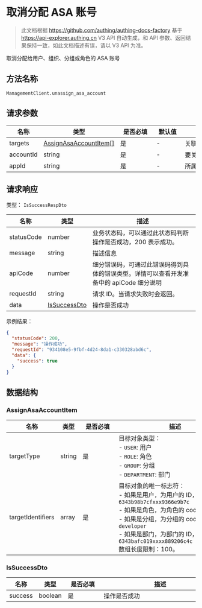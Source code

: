 # 取消分配 ASA 账号

<!--
  警告⚠️：
  不要直接修改该文档，
  https://github.com/Authing/authing-docs-factory
  使用该项目进行生成
-->

<LastUpdated />

> 此文档根据 https://github.com/authing/authing-docs-factory 基于 https://api-explorer.authing.cn V3 API 自动生成，和 API 参数、返回结果保持一致，如此文档描述有误，请以 V3 API 为准。

取消分配给用户、组织、分组或角色的  ASA 账号

## 方法名称

`ManagementClient.unassign_asa_account`

## 请求参数

| 名称 | 类型 | <div style="width:80px">是否必填</div> | <div style="width:60px">默认值</div> | <div style="width:300px">描述</div> | <div style="width:200px">示例值</div> |
| ---- | ---- | ---- | ---- | ---- | ---- |
| targets | <a href="#AssignAsaAccountItem">AssignAsaAccountItem[]</a> | 是 | - | 关联对象列表 数组长度限制：10。 |  |
| accountId | string | 是 | - | 要关联的账号 ID  | `6228edaxxxxxxxxcade3a3d9` |
| appId | string | 是 | - | 所属应用 ID  | `62a50xxxxxxxxxxxd15d57c7` |




## 请求响应

类型： `IsSuccessRespDto`

| 名称 | 类型 | 描述 |
| ---- | ---- | ---- |
| statusCode | number | 业务状态码，可以通过此状态码判断操作是否成功，200 表示成功。 |
| message | string | 描述信息 |
| apiCode | number | 细分错误码，可通过此错误码得到具体的错误类型。详情可以查看开发准备中的 apiCode 细分说明 |
| requestId | string | 请求 ID。当请求失败时会返回。 |
| data | <a href="#IsSuccessDto">IsSuccessDto</a> | 操作是否成功 |



示例结果：

```json
{
  "statusCode": 200,
  "message": "操作成功",
  "requestId": "934108e5-9fbf-4d24-8da1-c330328abd6c",
  "data": {
    "success": true
  }
}
```

## 数据结构


### <a id="AssignAsaAccountItem"></a> AssignAsaAccountItem

| 名称 | 类型 | <div style="width:80px">是否必填</div> | <div style="width:300px">描述</div> | <div style="width:200px">示例值</div> |
| ---- |  ---- | ---- | ---- | ---- |
| targetType | string | 是 | 目标对象类型：<br>- `USER`: 用户<br>- `ROLE`: 角色<br>- `GROUP`: 分组<br>- `DEPARTMENT`: 部门<br>       | USER |
| targetIdentifiers | array | 是 | 目标对象的唯一标志符：<br>- 如果是用户，为用户的 ID，如 `6343b98b7cfxxx9366e9b7c`<br>- 如果是角色，为角色的 code，如 `admin`<br>- 如果是分组，为分组的 code，如 `developer`<br>- 如果是部门，为部门的 ID，如 `6343bafc019xxxx889206c4c`<br>         数组长度限制：100。  |  `["userId1","userId2"]` |


### <a id="IsSuccessDto"></a> IsSuccessDto

| 名称 | 类型 | <div style="width:80px">是否必填</div> | <div style="width:300px">描述</div> | <div style="width:200px">示例值</div> |
| ---- |  ---- | ---- | ---- | ---- |
| success | boolean | 是 | 操作是否成功   |  `true` |


